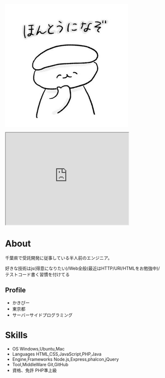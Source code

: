 ![プロフィール写真](tWIu_H6G_400x400-2.jpg)


<iframe src="https://www.openprocessing.org/sketch/904034/embed/" width="400" height="300"></iframe>


# About
千葉県で受託開発に従事している半人前のエンジニア。

好きな技術はjs(得意になりたい)/Web全般(最近はHTTP/URI/HTMLをお勉強中)/テストコード書く習慣を付けてる

## Profile
- かきぴー
- 東京都
- サーバーサイドプログラミング

# Skills
- OS Windows,Ubuntu,Mac
- Languages HTML,CSS,JavaScript,PHP,Java
- Engine,Frameworks Node.js,Express,phalcon,jQuery
- Tool,MiddleWare Git,GitHub
- 資格、免許 PHP準上級



